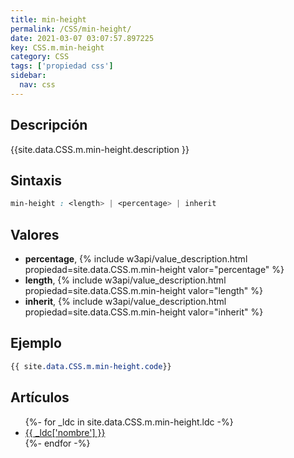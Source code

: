 ```yaml
---
title: min-height
permalink: /CSS/min-height/
date: 2021-03-07 03:07:57.897225
key: CSS.m.min-height
category: CSS
tags: ['propiedad css']
sidebar: 
  nav: css
---
```


## Descripción
{{site.data.CSS.m.min-height.description }}

## Sintaxis
~~~css
min-height : <length> | <percentage> | inherit
~~~

## Valores
* **percentage**,  {% include w3api/value_description.html propiedad=site.data.CSS.m.min-height valor="percentage" %}
* **length**,  {% include w3api/value_description.html propiedad=site.data.CSS.m.min-height valor="length" %}
* **inherit**,  {% include w3api/value_description.html propiedad=site.data.CSS.m.min-height valor="inherit" %}

## Ejemplo
~~~css
{{ site.data.CSS.m.min-height.code}}
~~~

## Artículos
<ul>
{%- for _ldc in site.data.CSS.m.min-height.ldc -%}
   <li>
       <a href="{{_ldc['url'] }}">{{ _ldc['nombre'] }}</a>
   </li>
{%- endfor -%}
</ul>
